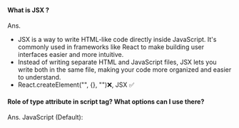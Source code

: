 #### What is JSX ?
Ans. 
- JSX is a way to write HTML-like code directly inside JavaScript. It's commonly used in frameworks like React to make building user interfaces easier and more intuitive. 
- Instead of writing separate HTML and JavaScript files, JSX lets you write both in the same file, making your code more organized and easier to understand.
- React.createElement("", {}, "")❌, JSX ✅

#### Role of type attribute in script tag? What options can I use there?
Ans.
    JavaScript (Default):
        <script> without a type attribute defaults to JavaScript. This is the most common scenario and doesn't require explicitly setting the type attribute.
    JavaScript ECMAScript 6 (ES6):
        <script type="text/javascript"> or <script type="module">: Specifies that the script contains JavaScript code, particularly ECMAScript 6 (ES6) code. The module type indicates that the script is a module and should be treated as such.
    JSON:
        <script type="application/json">: Specifies that the content within the <script> tag is JSON (JavaScript Object Notation) data.

#### {TitleComponent} vs {<TitleComponent/>} vs {<TitleComponent></TitleComponent>} in JSX
Ans. 
- `{TitleComponent}`: This syntax renders the TitleComponent component without wrapping it in JSX tags or parentheses. It's commonly used when directly embedding a component within JSX or when passing it as a prop to another component.

- `{<TitleComponent/>}`: This syntax explicitly uses self-closing JSX tags to render the TitleComponent. It's functionally equivalent to the first syntax but explicitly indicates that TitleComponent is a self-contained component.

- `{<TitleComponent></TitleComponent>}`: This syntax uses opening and closing JSX tags to wrap the TitleComponent. It's also functionally equivalent to the first two syntaxes and explicitly indicates the start and end of the TitleComponent.

